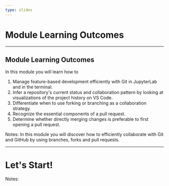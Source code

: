 ```yaml
---
type: slides
---
```


# Module Learning Outcomes

---

## Module Learning Outcomes

In this module you will learn how to

1. Manage feature-based development efficiently with Git in JupyterLab and in the terminal.
2. Infer a repository's current status and collaboration pattern by looking at visualizations of the project history on VS Code.
3. Differentiate when to use forking or branching as a collaboration strategy.
4. Recognize the essential components of a pull request.
5. Determine whether directly merging changes is preferable to first opening a pull request.

Notes: In this module you will discover how to efficiently collaborate with Git and GitHub by using branches, forks and pull requests.

---

# Let's Start!

Notes:

<br>

